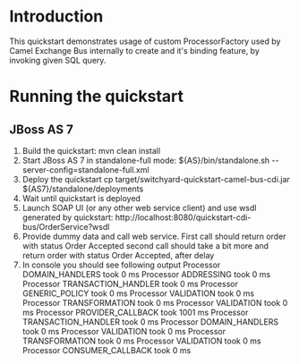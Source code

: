 Introduction
============
This quickstart demonstrates usage of custom ProcessorFactory used by Camel Exchange Bus internally to create and it's binding feature, by invoking 
given SQL query.

Running the quickstart
======================

JBoss AS 7
----------
1. Build the quickstart:
    mvn clean install
2. Start JBoss AS 7 in standalone-full mode:
    ${AS}/bin/standalone.sh --server-config=standalone-full.xml
3. Deploy the quickstart
    cp target/switchyard-quickstart-camel-bus-cdi.jar ${AS7}/standalone/deployments
4. Wait until quickstart is deployed
5. Launch SOAP UI (or any other web service client) and use wsdl generated by quickstart:
    http://localhost:8080/quickstart-cdi-bus/OrderService?wsdl
6. Provide dummy data and call web service. First call should return order with status
    Order Accepted
   second call should take a bit more and return order with status
    Order Accepted, after delay
7. In console you should see following output
    Processor DOMAIN_HANDLERS took 0 ms
    Processor ADDRESSING took 0 ms
    Processor TRANSACTION_HANDLER took 0 ms
    Processor GENERIC_POLICY took 0 ms
    Processor VALIDATION took 0 ms
    Processor TRANSFORMATION took 0 ms
    Processor VALIDATION took 0 ms
    Processor PROVIDER_CALLBACK took 1001 ms
    Processor TRANSACTION_HANDLER took 0 ms
    Processor DOMAIN_HANDLERS took 0 ms
    Processor VALIDATION took 0 ms
    Processor TRANSFORMATION took 0 ms
    Processor VALIDATION took 0 ms
    Processor CONSUMER_CALLBACK took 0 ms 

